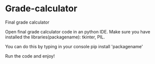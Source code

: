 # Grade-calculator
Final grade calculator

Open final grade calculator code in an python IDE.
Make sure you have installed the libraries(packagename): tkinter, PIL.

You can do this by typing in your console pip install 'packagename'

Run the code and enjoy!
